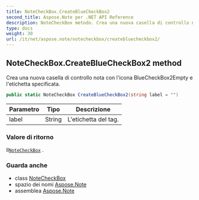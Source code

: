 ```yaml
---
title: NoteCheckBox.CreateBlueCheckBox2
second_title: Aspose.Note per .NET API Reference
description: NoteCheckBox metodo. Crea una nuova casella di controllo nota con licona BlueCheckBox2Empty e letichetta specificata.
type: docs
weight: 30
url: /it/net/aspose.note/notecheckbox/createbluecheckbox2/
---
```

## NoteCheckBox.CreateBlueCheckBox2 method

Crea una nuova casella di controllo nota con l'icona BlueCheckBox2Empty e l'etichetta specificata.

```csharp
public static NoteCheckBox CreateBlueCheckBox2(string label = "")
```

| Parametro | Tipo | Descrizione |
| --- | --- | --- |
| label | String | L'etichetta del tag. |

### Valore di ritorno

Il[`NoteCheckBox`](../) .

### Guarda anche

* class [NoteCheckBox](../)
* spazio dei nomi [Aspose.Note](../../notecheckbox/)
* assemblea [Aspose.Note](../../../)


